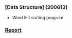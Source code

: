 ### [Data Structure] (200613)
- Word list sorting program

### [Report](https://github.com/furthermares/KPU-DS-A3/blob/main/Report.pptx)
